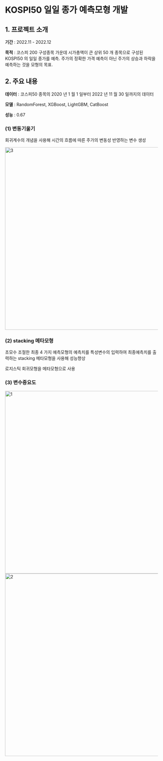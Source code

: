 # KOSPI50 일일 종가 예측모형 개발

## 1. 프로젝트 소개
**기간** : 2022.11 - 2022.12

**목적** : 코스피 200 구성종목 가운데 시가총액이 큰 상위 50 개 종목으로 구성된 KOSPI50 의 일일 종가를 예측. 주가의 정확한 가격 예측이 아닌 주가의 상승과 하락을 예측하는 것을 모형의 목표.

## 2. 주요 내용
**데이터** : 코스피50 종목의 2020 년 1 월 1 일부터 2022 년 11 월 30 일까지의 데이터

**모델** : RandomForest, XGBoost, LightGBM, CatBoost

**성능** : 0.67

### (1) 변동기울기
회귀계수의 개념을 사용해 시간의 흐름에 따른 주가의 변동성 반영하는 변수 생성

<img width="600" alt="3" src="https://user-images.githubusercontent.com/97178674/211950249-33a794c6-d53e-43a7-98f9-e95e99ccc2f4.png">


### (2) stacking 메타모형
초모수 조절한 최종 4 가지 예측모형의 예측치를 특성변수의 입력하여 최종예측치를 출력하는 stacking 메타모형을 사용해 성능향상

로지스틱 회귀모형을 메타모형으로 사용

### (3) 변수중요도

<img width="600" alt="1" src="https://user-images.githubusercontent.com/97178674/211950179-cc510a92-2a91-43b2-ade5-36106eb43465.png">

<img width="600" alt="2" src="https://user-images.githubusercontent.com/97178674/211950190-a3d9b565-6448-46ac-9dd3-b4f21619160c.png">



